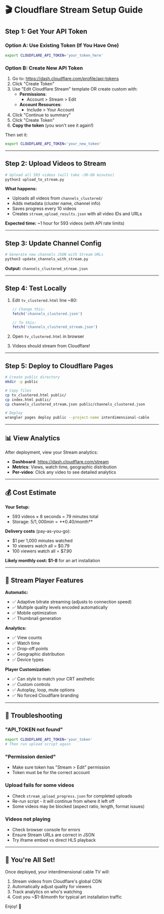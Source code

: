 # 🎬 Cloudflare Stream Setup Guide

## Step 1: Get Your API Token

### Option A: Use Existing Token (If You Have One)
```bash
export CLOUDFLARE_API_TOKEN='your_token_here'
```

### Option B: Create New API Token
1. Go to: https://dash.cloudflare.com/profile/api-tokens
2. Click "Create Token"
3. Use "Edit Cloudflare Stream" template OR create custom with:
   - **Permissions**: 
     - Account > Stream > Edit
   - **Account Resources**: 
     - Include > Your Account
4. Click "Continue to summary"
5. Click "Create Token"
6. **Copy the token** (you won't see it again!)

Then set it:
```bash
export CLOUDFLARE_API_TOKEN='your_new_token'
```

---

## Step 2: Upload Videos to Stream

```bash
# Upload all 593 videos (will take ~30-60 minutes)
python3 upload_to_stream.py
```

**What happens:**
- Uploads all videos from `channels_clustered/`
- Adds metadata (cluster name, channel info)
- Saves progress every 10 videos
- Creates `stream_upload_results.json` with all video IDs and URLs

**Expected time:** ~1 hour for 593 videos (with API rate limits)

---

## Step 3: Update Channel Config

```bash
# Generate new channels JSON with Stream URLs
python3 update_channels_with_stream.py
```

**Output:** `channels_clustered_stream.json`

---

## Step 4: Test Locally

1. Edit `tv_clustered.html` line ~80:
   ```javascript
   // Change this:
   fetch('channels_clustered.json')
   
   // To this:
   fetch('channels_clustered_stream.json')
   ```

2. Open `tv_clustered.html` in browser
3. Videos should stream from Cloudflare!

---

## Step 5: Deploy to Cloudflare Pages

```bash
# Create public directory
mkdir -p public

# Copy files
cp tv_clustered.html public/
cp index.html public/
cp channels_clustered_stream.json public/channels_clustered.json

# Deploy
wrangler pages deploy public --project-name interdimensional-cable
```

---

## 📊 View Analytics

After deployment, view your Stream analytics:
- **Dashboard**: https://dash.cloudflare.com/stream
- **Metrics**: Views, watch time, geographic distribution
- **Per-video**: Click any video to see detailed analytics

---

## 💰 Cost Estimate

**Your Setup:**
- 593 videos × 8 seconds = 79 minutes total
- Storage: $5/1,000 min = **$0.40/month**

**Delivery costs** (pay-as-you-go):
- $1 per 1,000 minutes watched
- 10 viewers watch all = $0.79
- 100 viewers watch all = $7.90

**Likely monthly cost: $1-8** for an art installation

---

## 🎨 Stream Player Features

**Automatic:**
- ✅ Adaptive bitrate streaming (adjusts to connection speed)
- ✅ Multiple quality levels encoded automatically
- ✅ Mobile optimization
- ✅ Thumbnail generation

**Analytics:**
- ✅ View counts
- ✅ Watch time
- ✅ Drop-off points
- ✅ Geographic distribution
- ✅ Device types

**Player Customization:**
- ✅ Can style to match your CRT aesthetic
- ✅ Custom controls
- ✅ Autoplay, loop, mute options
- ✅ No forced Cloudflare branding

---

## 🔧 Troubleshooting

### "API_TOKEN not found"
```bash
export CLOUDFLARE_API_TOKEN='your_token'
# Then run upload script again
```

### "Permission denied"
- Make sure token has "Stream > Edit" permission
- Token must be for the correct account

### Upload fails for some videos
- Check `stream_upload_progress.json` for completed uploads
- Re-run script - it will continue from where it left off
- Some videos may be blocked (aspect ratio, length, format issues)

### Videos not playing
- Check browser console for errors
- Ensure Stream URLs are correct in JSON
- Try iframe embed vs direct HLS playback

---

## 🚀 You're All Set!

Once deployed, your interdimensional cable TV will:
1. Stream videos from Cloudflare's global CDN
2. Automatically adjust quality for viewers
3. Track analytics on who's watching
4. Cost you ~$1-8/month for typical art installation traffic

Enjoy! 🎉
